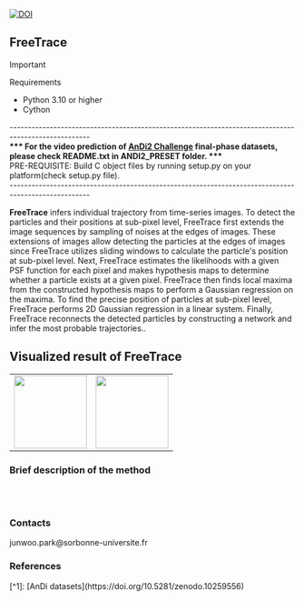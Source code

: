 [![DOI](https://zenodo.org/badge/DOI/10.5281/zenodo.13336251.svg)](https://doi.org/10.5281/zenodo.13336251)
## FreeTrace

> [!IMPORTANT]  
> Requirements </br>
> - Python 3.10 or higher</br>
> - Cython</br>

---------------------------------------------------------------------------------------------------- </br>
<b>*** For the video prediction of [AnDi2 Challenge](http://andi-challenge.org/challenge-2024/#andi2seminar) final-phase datasets, please check README.txt in ANDI2_PRESET folder. ***</b></br>
PRE-REQUISITE: Build C object files by running setup.py on your platform(check setup.py file).</br>
---------------------------------------------------------------------------------------------------- </br>

<b>FreeTrace</b> infers individual trajectory from time-series images. To detect the particles and their positions at sub-pixel level, FreeTrace first extends the image sequences by sampling of noises at the edges of images. These extensions of images allow detecting the particles at the edges of images since FreeTrace utilizes sliding windows to calculate the particle's position at sub-pixel level. Next, FreeTrace estimates the likelihoods with a given PSF function for each pixel and makes hypothesis maps to determine whether a particle exists at a given pixel. FreeTrace then finds local maxima from the constructed hypothesis maps to perform a Gaussian regression on the maxima. To find the precise position of particles at sub-pixel level, FreeTrace performs 2D Gaussian regression in a linear system. Finally, FreeTrace reconnects the detected particles by constructing a network and infer the most probable trajectories..

<h2>Visualized result of FreeTrace</h2>
<table border="0"> 
        <tr> 
            <td><img src="https://github.com/JunwooParkSaribu/FreeTrace/main/tmps/result0.png" width="128" height="128"></td> 
            <td><img src="https://github.com/JunwooParkSaribu/FreeTrace/main/tmps/result1.png" width="128" height="128"></td> 
        </tr> 
</table>


<h3> Brief description of the method </h3>

</br></br>


<h3> Contacts </h3>
junwoo.park@sorbonne-universite.fr<br>

<h3> References </h3>
[^1]: [AnDi datasets](https://doi.org/10.5281/zenodo.10259556)

